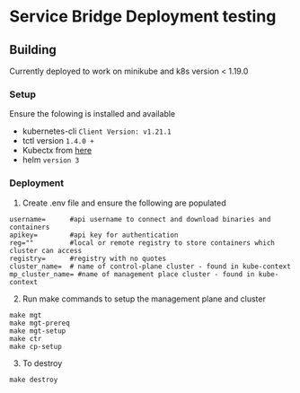 # Service Bridge Deployment testing
## Building
Currently deployed to work on minikube and k8s version < 1.19.0 
### Setup
Ensure the folowing is installed and available
- kubernetes-cli 
`Client Version: v1.21.1`
- tctl version
`1.4.0 +`
- Kubectx from [here](https://github.com/ahmetb/kubectx)
- helm 
`version 3`
### Deployment
1. Create .env file and ensure the following are populated
```
username=      #api username to connect and download binaries and containers
apikey=        #api key for authentication
reg=""         #local or remote registry to store containers which cluster can access 
registry=      #registry with no quotes
cluster_name=  # name of control-plane cluster - found in kube-context
mp_cluster_name= #name of management place cluster - found in kube-context
```
2. Run make commands to setup the management plane and cluster
```
make mgt
make mgt-prereq
make mgt-setup
make ctr
make cp-setup
```
3. To destroy
```
make destroy
```
